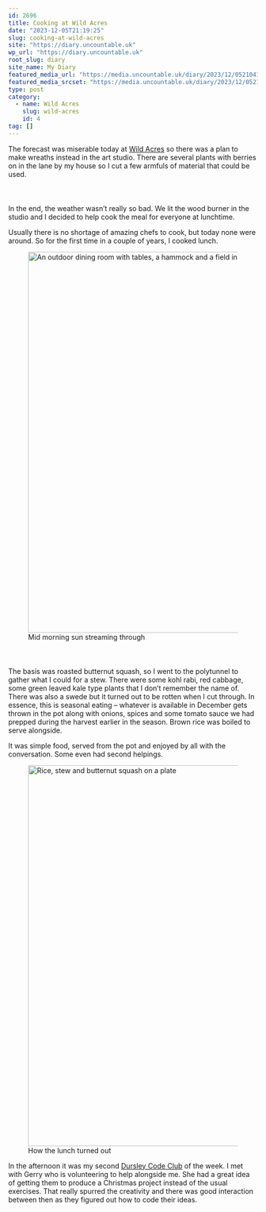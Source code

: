 ```yaml
---
id: 2696
title: Cooking at Wild Acres
date: "2023-12-05T21:19:25"
slug: cooking-at-wild-acres
site: "https://diary.uncountable.uk"
wp_url: "https://diary.uncountable.uk"
root_slug: diary
site_name: My Diary
featured_media_url: "https://media.uncountable.uk/diary/2023/12/05210410/IMG20231205102018.webp"
featured_media_srcset: "https://media.uncountable.uk/diary/2023/12/05210410/IMG20231205102018-300x147.webp 300w, https://media.uncountable.uk/diary/2023/12/05210410/IMG20231205102018-1024x503.webp 1024w, https://media.uncountable.uk/diary/2023/12/05210410/IMG20231205102018-150x150.webp 150w, https://media.uncountable.uk/diary/2023/12/05210410/IMG20231205102018-640x315.webp 640w, https://media.uncountable.uk/diary/2023/12/05210410/IMG20231205102018.webp 2000w"
type: post
category:
  - name: Wild Acres
    slug: wild-acres
    id: 4
tag: []
---
```



<p>The forecast was miserable today at <a href="https://wildacres.org.uk/">Wild Acres</a> so there was a plan to make wreaths instead in the art studio.  There are several plants with berries on in the lane by my house so I cut a few armfuls of material that could be used.</p>


<style>.kb-row-layout-id2696_f241e1-51 > .kt-row-column-wrap{align-content:start;}:where(.kb-row-layout-id2696_f241e1-51 > .kt-row-column-wrap) > .wp-block-kadence-column{justify-content:start;}.kb-row-layout-id2696_f241e1-51 > .kt-row-column-wrap{column-gap:var(--global-kb-gap-md, 2rem);row-gap:var(--global-kb-gap-md, 2rem);padding-top:var(--global-kb-spacing-sm, 1.5rem);padding-bottom:var(--global-kb-spacing-sm, 1.5rem);grid-template-columns:repeat(2, minmax(0, 1fr));}.kb-row-layout-id2696_f241e1-51 > .kt-row-layout-overlay{opacity:0.30;}@media all and (max-width: 1024px){.kb-row-layout-id2696_f241e1-51 > .kt-row-column-wrap{grid-template-columns:repeat(2, minmax(0, 1fr));}}@media all and (max-width: 767px){.kb-row-layout-id2696_f241e1-51 > .kt-row-column-wrap{grid-template-columns:minmax(0, 1fr);}.kb-row-layout-id2696_f241e1-51 > .kt-row-column-wrap > .wp-block-kadence-column:nth-of-type(1){order:2;}.kb-row-layout-id2696_f241e1-51 > .kt-row-column-wrap > .wp-block-kadence-column:nth-of-type(2){order:1;}.kb-row-layout-id2696_f241e1-51 > .kt-row-column-wrap > .wp-block-kadence-column:nth-of-type(3){order:12;}.kb-row-layout-id2696_f241e1-51 > .kt-row-column-wrap > .wp-block-kadence-column:nth-of-type(4){order:11;}.kb-row-layout-id2696_f241e1-51 > .kt-row-column-wrap > .wp-block-kadence-column:nth-of-type(5){order:22;}.kb-row-layout-id2696_f241e1-51 > .kt-row-column-wrap > .wp-block-kadence-column:nth-of-type(6){order:21;}.kb-row-layout-id2696_f241e1-51 > .kt-row-column-wrap > .wp-block-kadence-column:nth-of-type(7){order:32;}.kb-row-layout-id2696_f241e1-51 > .kt-row-column-wrap > .wp-block-kadence-column:nth-of-type(8){order:31;}}</style><div class="kb-row-layout-wrap kb-row-layout-id2696_f241e1-51 alignnone wp-block-kadence-rowlayout"><div class="kt-row-column-wrap kt-has-2-columns kt-row-layout-equal kt-tab-layout-inherit kt-mobile-layout-row kt-row-valign-top">
<style>.kadence-column2696_d82200-c4 > .kt-inside-inner-col,.kadence-column2696_d82200-c4 > .kt-inside-inner-col:before{border-top-left-radius:0px;border-top-right-radius:0px;border-bottom-right-radius:0px;border-bottom-left-radius:0px;}.kadence-column2696_d82200-c4 > .kt-inside-inner-col{column-gap:var(--global-kb-gap-sm, 1rem);}.kadence-column2696_d82200-c4 > .kt-inside-inner-col{flex-direction:column;}.kadence-column2696_d82200-c4 > .kt-inside-inner-col > .aligncenter{width:100%;}.kadence-column2696_d82200-c4 > .kt-inside-inner-col:before{opacity:0.3;}.kadence-column2696_d82200-c4{position:relative;}@media all and (max-width: 1024px){.kadence-column2696_d82200-c4 > .kt-inside-inner-col{flex-direction:column;justify-content:center;}}@media all and (max-width: 767px){.kadence-column2696_d82200-c4 > .kt-inside-inner-col{flex-direction:column;justify-content:center;}}</style>
<div class="wp-block-kadence-column kadence-column2696_d82200-c4"><div class="kt-inside-inner-col">
<p>In the end, the weather wasn&#8217;t really so bad.  We lit the wood burner in the studio and I decided to help cook the meal for everyone at lunchtime.</p>



<p>Usually there is no shortage of amazing chefs to cook, but today none were around.  So for the first time in a couple of years, I cooked lunch.</p>
</div></div>


<style>.kadence-column2696_f21d35-b6 > .kt-inside-inner-col,.kadence-column2696_f21d35-b6 > .kt-inside-inner-col:before{border-top-left-radius:0px;border-top-right-radius:0px;border-bottom-right-radius:0px;border-bottom-left-radius:0px;}.kadence-column2696_f21d35-b6 > .kt-inside-inner-col{column-gap:var(--global-kb-gap-sm, 1rem);}.kadence-column2696_f21d35-b6 > .kt-inside-inner-col{flex-direction:column;}.kadence-column2696_f21d35-b6 > .kt-inside-inner-col > .aligncenter{width:100%;}.kadence-column2696_f21d35-b6 > .kt-inside-inner-col:before{opacity:0.3;}.kadence-column2696_f21d35-b6{position:relative;}@media all and (max-width: 1024px){.kadence-column2696_f21d35-b6 > .kt-inside-inner-col{flex-direction:column;justify-content:center;}}@media all and (max-width: 767px){.kadence-column2696_f21d35-b6 > .kt-inside-inner-col{flex-direction:column;justify-content:center;}}</style>
<div class="wp-block-kadence-column kadence-column2696_f21d35-b6"><div class="kt-inside-inner-col">
<figure class="wp-block-image size-large"><img loading="lazy" decoding="async" width="1024" height="768" src="https://media.uncountable.uk/diary/2023/12/05210412/IMG20231205110845-1024x768.webp" alt="An outdoor dining room with tables, a hammock and a field in the background" class="wp-image-2699" srcset="https://media.uncountable.uk/diary/2023/12/05210412/IMG20231205110845-1024x768.webp 1024w, https://media.uncountable.uk/diary/2023/12/05210412/IMG20231205110845-300x225.webp 300w, https://media.uncountable.uk/diary/2023/12/05210412/IMG20231205110845-640x480.webp 640w, https://media.uncountable.uk/diary/2023/12/05210412/IMG20231205110845.webp 2000w" sizes="auto, (max-width: 1024px) 100vw, 1024px" /><figcaption class="wp-element-caption">Mid morning sun streaming through</figcaption></figure>
</div></div>

</div></div>


<p>The basis was roasted butternut squash, so I went to the polytunnel to gather what I could for a stew.  There were some kohl rabi, red cabbage, some green leaved kale type plants that I don&#8217;t remember the name of.  There was also a swede but it turned out to be rotten when I cut through.  In essence, this is seasonal eating &#8211; whatever is available in December gets thrown in the pot along with onions, spices and some tomato sauce we had prepped during the harvest earlier in the season.  Brown rice was boiled to serve alongside.</p>



<p>It was simple food, served from the pot and enjoyed by all with the conversation.  Some even had second helpings.</p>



<figure class="wp-block-image size-large"><img loading="lazy" decoding="async" width="1024" height="768" src="https://media.uncountable.uk/diary/2023/12/05210411/IMG20231205131012-1024x768.webp" alt="Rice, stew and butternut squash on a plate" class="wp-image-2698" srcset="https://media.uncountable.uk/diary/2023/12/05210411/IMG20231205131012-1024x768.webp 1024w, https://media.uncountable.uk/diary/2023/12/05210411/IMG20231205131012-300x225.webp 300w, https://media.uncountable.uk/diary/2023/12/05210411/IMG20231205131012-640x480.webp 640w, https://media.uncountable.uk/diary/2023/12/05210411/IMG20231205131012.webp 2000w" sizes="auto, (max-width: 1024px) 100vw, 1024px" /><figcaption class="wp-element-caption">How the lunch turned out</figcaption></figure>



<p>In the afternoon it was my second <a href="https://www.facebook.com/dursleycodeclub">Dursley Code Club</a> of the week.  I met with Gerry who is volunteering to help alongside me.  She had a great idea of getting them to produce a Christmas project instead of the usual exercises.  That really spurred the creativity and there was good interaction between then as they figured out how to code their ideas.</p>
